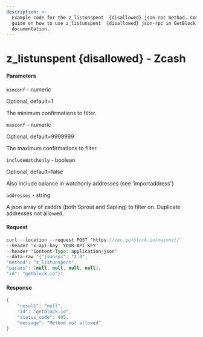 ```yaml
---
description: >-
  Example code for the z_listunspent  {disallowed} json-rpc method. Сomplete
  guide on how to use z_listunspent  {disallowed} json-rpc in GetBlock.io Web3
  documentation.
---
```


# z\_listunspent {disallowed} - Zcash

#### Parameters

`minconf` - numeric

Optional, default=1

The minimum confirmations to filter.

`maxconf` - numeric

Optional, default=9999999

The maximum confirmations to filter.

`includeWatchonly` - boolean

Optional, default=false

Also include balance in watchonly addresses (see 'importaddress')

`addresses` - string

A json array of zaddrs (both Sprout and Sapling) to filter on. Duplicate addresses not allowed.

#### Request

```java
curl --location --request POST 'https://zec.getblock.io/mainnet/' 
--header 'x-api-key: YOUR-API-KEY' 
--header 'Content-Type: application/json' 
--data-raw '{"jsonrpc": "2.0",
"method": "z_listunspent",
"params": [null, null, null, null],
"id": "getblock.io"}'
```

#### Response

```java
{
    "result": "null",
    "id": "getblock.io",
    "status_code": 405,
    "message": "Method not allowed"
}
```
